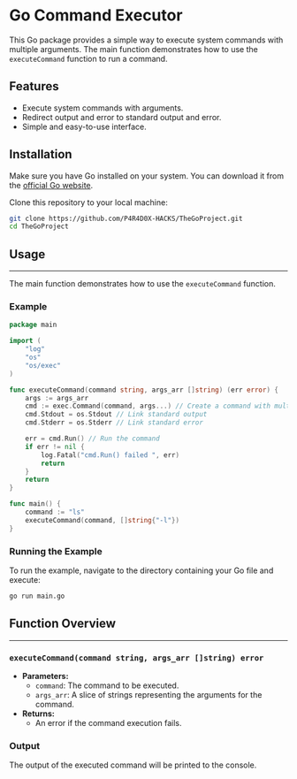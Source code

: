 # Go Command Executor

This Go package provides a simple way to execute system commands with multiple arguments. The main function demonstrates how to use the `executeCommand` function to run a command.

## Features

- Execute system commands with arguments.
- Redirect output and error to standard output and error.
- Simple and easy-to-use interface.

## Installation

Make sure you have Go installed on your system. You can download it from the [official Go website](https://golang.org/dl/).

Clone this repository to your local machine:

```bash
git clone https://github.com/P4R4D0X-HACKS/TheGoProject.git
cd TheGoProject
```

## Usage
-----

The main function demonstrates how to use the `executeCommand` function.

### Example

```go
package main

import (
    "log"
    "os"
    "os/exec"
)

func executeCommand(command string, args_arr []string) (err error) {
    args := args_arr
    cmd := exec.Command(command, args...) // Create a command with multiple arguments
    cmd.Stdout = os.Stdout // Link standard output
    cmd.Stderr = os.Stderr // Link standard error

    err = cmd.Run() // Run the command
    if err != nil {
        log.Fatal("cmd.Run() failed ", err)
        return
    }
    return
}

func main() {
    command := "ls"
    executeCommand(command, []string{"-l"})
}
```

### Running the Example

To run the example, navigate to the directory containing your Go file and execute:

```bash
go run main.go
```

## Function Overview
-----------------

### `executeCommand(command string, args_arr []string) error`

-   **Parameters:**
    -   `command`: The command to be executed.
    -   `args_arr`: A slice of strings representing the arguments for the command.
-   **Returns:**
    -   An error if the command execution fails.

### Output

The output of the executed command will be printed to the console.